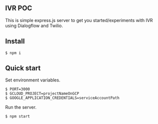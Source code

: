 ## IVR POC
This is simple express.js server to get you started/experiments with IVR using Dialogflow and Twilio.

## Install
```
$ npm i
```

## Quick start
Set environment variables.
```
$ PORT=3000
$ GCLOUD_PROJECT=projectNameOnGCP
$ GOOGLE_APPLICATION_CREDENTIALS=serviceAccountPath
```

Run the server.
```
$ npm start
```